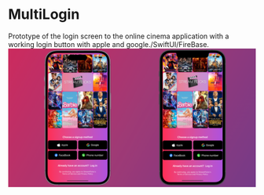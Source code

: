 # MultiLogin
Prototype of the login screen to the online cinema application with a working login button with apple and google./SwiftUI/FireBase.
![Demo Screenshot](./MultiLogin/StreamFlicks.png)
